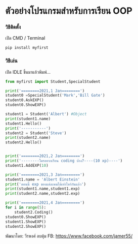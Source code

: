 # ตัวอย่างโปรแกรมสำหรับการเรียน    OOP
### วิธีติดตั้ง

เปิด CMD / Terminal

```python
pip install myfirst
```

### วิธีเล่น

เปิด IDLE ขึ้นมาแล้วพิมพ์...

```python
from myfirst import Student,SpecialStudent

print('========2021,1 Jan========')
student0 =SpecialStudent('Mark','Bill Gate')
student0.AskEXP()
student0.ShowEXP()

student1 = Student('Albert') #Object
print(student1.name)
student1.Hello()
print('-----------')
student2 = Student('Steve')
print(student2.name)
student2.Hello()


print('========2021,2 Jan========')
print('--------ใครอยากเรียน coding บ้าง?----(10 xp)----')
student1.AddEXP(10)

print('========2021,3 Jan========')
student1.name = 'Albert Einstein'
print('ตอนนี้ exp ของแต่ละคนได้เท่าไหร่กันแล้ว')
print(student1.name,student1.exp)
print(student2.name,student2.exp)

print('========2021,4 Jan========')
for i in range(5):
	student2.Coding()
student0.ShowEXP()
student1.ShowEXP()
student2.ShowEXP()
```

พัฒนาโดย: วีรพงศ์ ลบตุ้ม
FB: https://www.facebook.com/jamer55/